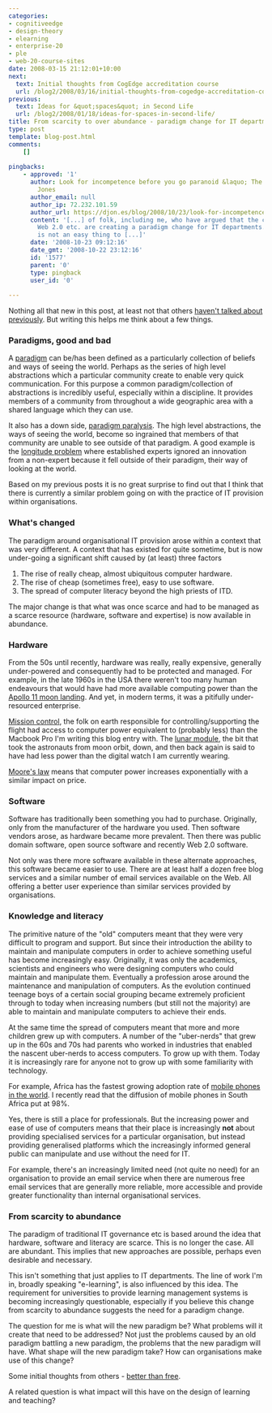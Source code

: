 ```yaml
---
categories:
- cognitiveedge
- design-theory
- elearning
- enterprise-20
- ple
- web-20-course-sites
date: 2008-03-15 21:12:01+10:00
next:
  text: Initial thoughts from CogEdge accreditation course
  url: /blog2/2008/03/16/initial-thoughts-from-cogedge-accreditation-course/
previous:
  text: Ideas for &quot;spaces&quot; in Second Life
  url: /blog2/2008/01/18/ideas-for-spaces-in-second-life/
title: From scarcity to over abundance - paradigm change for IT departments (and others)
type: post
template: blog-post.html
comments:
    []
    
pingbacks:
    - approved: '1'
      author: Look for incompetence before you go paranoid &laquo; The Weblog of (a) David
        Jones
      author_email: null
      author_ip: 72.232.101.59
      author_url: https://djon.es/blog/2008/10/23/look-for-incompetence-before-you-go-paranoid/
      content: '[...] of folk, including me, who have argued that the changes behind PLEs,
        Web 2.0 etc. are creating a paradigm change for IT departments. A paradigm change
        is not an easy thing to [...]'
      date: '2008-10-23 09:12:16'
      date_gmt: '2008-10-22 23:12:16'
      id: '1577'
      parent: '0'
      type: pingback
      user_id: '0'
    
---
```

Nothing all that new in this post, at least not that others [haven't talked about previously](http://www.longtail.com/the_long_tail/2006/10/the_economics_o.html). But writing this helps me think about a few things.

### Paradigms, good and bad

A [paradigm](http://en.wikipedia.org/wiki/Paradigm) can be/has been defined as a particularly collection of beliefs and ways of seeing the world. Perhaps as the series of high level abstractions which a particular community create to enable very quick communication. For this purpose a common paradigm/collection of abstractions is incredibly useful, especially within a discipline. It provides members of a community from throughout a wide geographic area with a shared language which they can use.

It also has a down side, [paradigm paralysis](http://en.wikipedia.org/wiki/Paradigm#Paradigm_Paralysis). The high level abstractions, the ways of seeing the world, become so ingrained that members of that community are unable to see outside of that paradigm. A good example is the [longitude problem](http://www.nmm.ac.uk/server/show/conWebDoc.355) where established experts ignored an innovation from a non-expert because it fell outside of their paradigm, their way of looking at the world.

Based on my previous posts it is no great surprise to find out that I think that there is currently a similar problem going on with the practice of IT provision within organisations.

### What's changed

The paradigm around organisational IT provision arose within a context that was very different. A context that has existed for quite sometime, but is now under-going a significant shift caused by (at least) three factors

1. The rise of really cheap, almost ubiquitous computer hardware.
2. The rise of cheap (sometimes free), easy to use software.
3. The spread of computer literacy beyond the high priests of ITD.

The major change is that what was once scarce and had to be managed as a scarce resource (hardware, software and expertise) is now available in abundance.

### Hardware

From the 50s until recently, hardware was really, really expensive, generally under-powered and consequently had to be protected and managed. For example, in the late 1960s in the USA there weren't too many human endeavours that would have had more available computing power than the [Apollo 11 moon landing](http://www.abc.net.au/tv/guide/netw/200802/programs/ZY9091A001D11022008T212000.htm). And yet, in modern terms, it was a pitifully under-resourced enterprise.

[Mission control](http://flickr.com/photos/pandaposse/2176676297/), the folk on earth responsible for controlling/supporting the flight had access to computer power equivalent to (probably less) than the Macbook Pro I'm writing this blog entry with. The [lunar module](http://flickr.com/photos/shinythings/153752411/), the bit that took the astronauts from moon orbit, down, and then back again is said to have had less power than the digital watch I am currently wearing.

[Moore's law](http://en.wikipedia.org/wiki/Moore%27s_law) means that computer power increases exponentially with a similar impact on price.

### Software

Software has traditionally been something you had to purchase. Originally, only from the manufacturer of the hardware you used. Then software vendors arose, as hardware became more prevalent. Then there was public domain software, open source software and recently Web 2.0 software.

Not only was there more software available in these alternate approaches, this software became easier to use. There are at least half a dozen free blog services and a similar number of email services available on the Web. All offering a better user experience than similar services provided by organisations.

### Knowledge and literacy

The primitive nature of the "old" computers meant that they were very difficult to program and support. But since their introduction the ability to maintain and manipulate computers in order to achieve something useful has become increasingly easy. Originally, it was only the academics, scientists and engineers who were designing computers who could maintain and manipulate them. Eventually a profession arose around the maintenance and manipulation of computers. As the evolution continued teenage boys of a certain social grouping became extremely proficient through to today when increasing numbers (but still not the majority) are able to maintain and manipulate computers to achieve their ends.

At the same time the spread of computers meant that more and more children grew up with computers. A number of the "uber-nerds" that grew up in the 60s and 70s had parents who worked in industries that enabled the nascent uber-nerds to access computers. To grow up with them. Today it is increasingly rare for anyone not to grow up with some familiarity with technology.

For example, Africa has the fastest growing adoption rate of [mobile phones in the world](http://en.wikipedia.org/wiki/Mobile_phone). I recently read that the diffusion of mobile phones in South Africa put at 98%.

Yes, there is still a place for professionals. But the increasing power and ease of use of computers means that their place is increasingly **not** about providing specialised services for a particular organisation, but instead providing generalised platforms which the increasingly informed general public can manipulate and use without the need for IT.

For example, there's an increasingly limited need (not quite no need) for an organisation to provide an email service when there are numerous free email services that are generally more reliable, more accessible and provide greater functionality than internal organisational services.

### From scarcity to abundance

The paradigm of traditional IT governance etc is based around the idea that hardware, software and literacy are scarce. This is no longer the case. All are abundant. This implies that new approaches are possible, perhaps even desirable and necessary.

This isn't something that just applies to IT departments. The line of work I'm in, broadly speaking "e-learning", is also influenced by this idea. The requirement for universities to provide learning management systems is becoming increasingly questionable, especially if you believe this change from scarcity to abundance suggests the need for a paradigm change.

The question for me is what will the new paradigm be? What problems will it create that need to be addressed? Not just the problems caused by an old paradigm battling a new paradigm, the problems that the new paradigm will have. What shape will the new paradigm take? How can organisations make use of this change?

Some initial thoughts from others - [better than free](http://www.kk.org/thetechnium/archives/2008/01/better_than_fre.php).

A related question is what impact will this have on the design of learning and teaching?